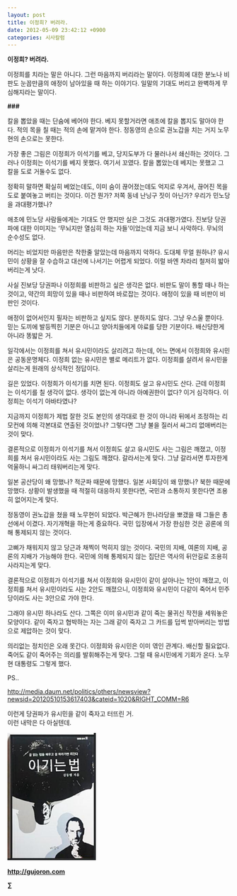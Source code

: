 ```yaml
---
layout: post
title: 이정희? 버려라.
date: 2012-05-09 23:42:12 +0900
categories: 시사칼럼
---
```

**이정희? 버려라.** 

이정희를 치라는 말은 아니다. 그런 마음까지 버리라는 말이다. 이정희에 대한 분노나 비판도 눈꼽만큼의 애정이 남아있을 때 하는 이야기다. 일말의 기대도 버리고 완벽하게 무심해지라는 말이다. 



**\###** 

칼을 뽑았을 때는 단숨에 베어야 한다. 베지 못할거라면 애초에 칼을 뽑지도 말아야 한다. 적의 목을 칠 때는 적의 손에 맡겨야 한다. 정동영의 손으로 권노갑을 치는 거지 노무현의 손으로는 못한다. 

가장 좋은 그림은 이정희가 이석기를 베고, 당지도부가 다 물러나서 쇄신하는 것이다. 그러나 이정희는 이석기를 베지 못했다. 여기서 꼬였다. 칼을 뽑았는데 베지는 못했고 그 칼을 도로 거둘수도 없다. 

정확히 말하면 확실히 베었는데도, 이미 숨이 끊어졌는데도 억지로 우겨서, 끊어진 목을 도로 붙여놓고 버티는 것이다. 이건 뭔가? 저쪽 동네 난닝구 짓이 아닌가? 우리가 민노당을 과대평가했나? 

애초에 민노당 사람들에게는 기대도 안 했지만 실은 그것도 과대평가였다. 진보당 당권파에 대한 이미지는 ‘무뇌지만 열심히 하는 자들’이었는데 지금 보니 사악하다. 무뇌의 순수성도 없다. 

머리는 비었지만 마음만은 착한줄 알았는데 마음까지 악하다. 도대체 무얼 원하나? 유시민이 상황을 잘 수습하고 대선에 나서기는 어렵게 되었다. 이럴 바엔 차라리 철저히 밟아버리는게 낫다. 

사실 진보당 당권파나 이정희를 비판하고 싶은 생각은 없다. 비판도 말이 통할 때나 하는 것이고, 약간의 희망이 있을 때나 비판하여 바로잡는 것이다. 애정이 있을 때 비판이 비판인 것이다. 

애정이 없어서인지 필자는 비판하고 싶지도 않다. 분하지도 않다. 그냥 우스울 뿐이다. 믿는 도끼에 발등찍힌 기분은 아니고 양아치들에게 야료를 당한 기분이다. 배신당한게 아니라 똥밟은 거. 

일각에서는 이정희를 쳐서 유시민이라도 살리려고 하는데, 어느 면에서 이정희와 유시민은 공동운명체다. 이정희 없는 유시민은 별로 메리트가 없다. 이정희를 살려서 유시민을 살리는게 원래의 상식적인 정답이다. 

길은 있었다. 이정희가 이석기를 치면 된다. 이정희도 살고 유시민도 산다. 근데 이정희는 이석기를 칠 생각이 없다. 생각이 없는게 아니라 아예권한이 없다? 이거 심각하다. 이정희는 이석기 아바타였나? 

지금까지 이정희가 제법 잘한 것도 본인의 생각대로 한 것이 아니라 뒤에서 조정하는 리모컨에 의해 각본대로 연출된 것이었나? 그렇다면 그냥 불을 질러서 싸그리 없애버리는 것이 맞다. 

결론적으로 이정희가 이석기를 쳐서 이정희도 살고 유시민도 사는 그림은 깨졌고, 이정희를 쳐서 유시민이라도 사는 그림도 깨졌다. 갈라서는게 맞다. 그냥 갈라서면 투자한게 억울하니 싸그리 태워버리는게 맞다. 

일본 공산당이 왜 망했나? 적군파 때문에 망했다. 일본 사회당이 왜 망했나? 북한 때문에 망했다. 상황이 발생했을 때 적절히 대응하지 못한다면, 국민과 소통하지 못한다면 조용히 없어지는게 맞다. 

정동영이 권노갑을 쳤을 때 노무현이 되었다. 박근혜가 한나라당을 뽀갰을 때 그들은 총선에서 이겼다. 자기개혁을 하는게 중요하다. 국민 입장에서 가장 한심한 것은 공론에 의해 통제되지 않는 것이다. 

고삐가 채워지지 않고 당근과 채찍이 먹히지 않는 것이다. 국민의 지배, 여론의 지배, 공론의 지배가 가능해야 한다. 국민에 의해 통제되지 않는 집단은 역사의 뒤안길로 조용히 사라지는게 맞다. 

결론적으로 이정희가 이석기를 쳐서 이정희와 유시민이 같이 살아나는 1안이 깨졌고, 이정희를 쳐서 유시민이라도 사는 2안도 깨졌으니, 이정희와 유시민이 다같이 죽어서 민주당이라도 사는 3안으로 가야 한다. 

그래야 유시민 하나라도 산다. 그쪽은 이미 유시민과 같이 죽는 물귀신 작전을 세워놓은 모양이다. 같이 죽자고 협박하는 자는 그래 같이 죽자고 그 카드를 덥썩 받아버리는 방법으로 제압하는 것이 맞다. 

의리없는 정치인은 오래 못간다. 이정희와 유시민은 이미 엮인 관계다. 배신할 필요없다. 죽어도 같이 죽어주는 의리를 발휘해주는게 맞다. 그럴 때 유시민에게 기회가 온다. 노무현 대통령도 그렇게 했다. 





PS..



<a href="http://media.daum.net/politics/others/newsview?newsid=20120510153617403&cateid=1020&RIGHT_COMM=R6" target="_blank">http://media.daum.net/politics/others/newsview?newsid=20120510153617403&cateid=1020&RIGHT_COMM=R6</a>   
  
이런게 당권파가 유시민을 같이 죽자고 터뜨린 거.   
이런 내막은 다 아실텐데. 





<a href="?mid=WaytoWin" target="_self"><img alt="0.JPG" src="files/attach/images/199/290/248/123456.JPG" width="200" height="287" /> </a>







**http://gujoron.com**  


**∑**